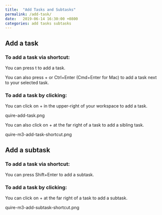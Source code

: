 ```yaml
---
title:  "Add Tasks and Subtasks"
permalink: /add-task/
date:   2019-06-14 16:30:00 +0800
categories: add tasks subtasks
---
```

## Add a task

### To add a task via shortcut:

You can press t to add a task.

You can also press + or Ctrl+Enter (Cmd+Enter for Mac) to add a task next to your selected task.

### To add a task by clicking:

You can click on + in the upper-right of your workspace to add a task.

quire-add-task.png

You can also click on + at the far right of a task to add a sibling task.

quire-m3-add-task-shortcut.png


## Add a subtask

### To add a task via shortcut:

You can press Shift+Enter to add a subtask.

### To add a task by clicking:

You can click on + at the far right of a task to add a subtask.

quire-m3-add-subtask-shortcut.png
